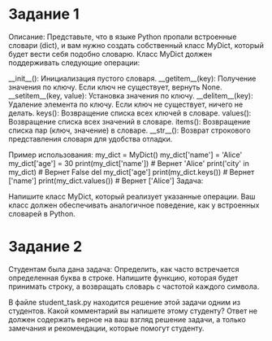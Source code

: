 # Задание 1

Описание: Представьте, что в языке Python пропали встроенные словари (dict), и вам нужно создать собственный класс MyDict, который будет вести себя подобно словарю. Класс MyDict должен поддерживать следующие операции:

<p> 
__init__(): Инициализация пустого словаря.
__getitem__(key): Получение значения по ключу. Если ключ не существует, вернуть None.
__setitem__(key, value): Установка значения по ключу.
__delitem__(key): Удаление элемента по ключу. Если ключ не существует, ничего не делать.
keys(): Возвращение списка всех ключей в словаре.
values(): Возвращение списка всех значений в словаре.
items(): Возвращение списка пар (ключ, значение) в словаре.
__str__(): Возврат строкового представления словаря для удобства отладки.
</p>

Пример использования:
my_dict = MyDict()
my_dict['name'] = 'Alice'
my_dict['age'] = 30
print(my_dict['name'])  # Вернет 'Alice'
print('city' in my_dict)  # Вернет False
del my_dict['age']
print(my_dict.keys())  # Вернет ['name']
print(my_dict.values())  # Вернет ['Alice']
Задача:

Напишите класс MyDict, который реализует указанные операции. Ваш класс должен обеспечивать аналогичное поведение, как у встроенных словарей в Python.


# Задание 2

Студентам была дана задача: Определить, как часто встречается определенная буква в строке. Напишите функцию, которая будет принимать строку, а возвращать словарь с частотой каждого символа.

В файле student_task.py находится решение этой задачи одним из студентов. Какой комментарий вы напишете этому студенту? Ответ не должен содержать верное на ваш взгляд решение задачи, а только замечания и рекомендации, которые помогут студенту. 
